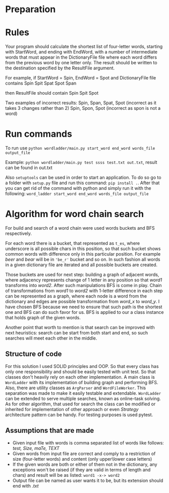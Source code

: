 # Preparation

# Rules

Your program should calculate the shortest list of four-letter words, starting with StartWord, and ending with EndWord,
with a number of intermediate words that must appear in the DictionaryFile file where each word differs from the
previous word by one letter only. The result should be written to the destination specified by the ResultFile argument.

For example, if StartWord = Spin, EndWord = Spot and DictionaryFile file contains Spin Spit Spat Spot Span

then ResultFile should contain Spin Spit Spot

Two examples of incorrect results:
Spin, Span, Spat, Spot (incorrect as it takes 3 changes rather than 2)
Spin, Spon, Spot (incorrect as spon is not a word)

# Run commands

To run use  `python wordladder/main.py start_word end_word words_file output_file`

Example: `python wordladder/main.py test ssss test.txt out.txt`, result can be found in out.txt

Also `setuptools` can be used in order to start an application. To do so go to a folder with `setup.py` file and run
this command: `pip install .`. After that you can get rid of the command with python and simply run it with the
following: `word_ladder start_word end_word words_file output_file`

# Algorithm for word chain search

For build and search of a word chain were used words buckets and BFS respectively.

For each word there is a bucket, that represented as `t_es`, where underscore is all possible chars in this position, so
that such bucket shows common words with difference only in this particular position. For example _beer_ and
_bear_ will be in `'be_r'` bucket and so on. In such fashion all words in a given dictionary file are iterated and all
possible buckets are created.

Those buckets are used for next step: building a graph of adjacent words, where adjacency represents change of 1 letter
in any position so that _word1_ transforms into _word2_. After such manipulations BFS is come in play. Chain of
transformations from _word1_ to _word2_ with 1-letter difference in each step can be represented as a graph, where each
node is a word from the dictionary and edges are possible transformation from _word_x_ to _word_y_. I have chosen BFS
because we need to ensure that such path is the shortest one and BFS can do such favor for us. BFS is applied to our a
class instance that holds graph of the given words.

Another point that worth to mention is that search can be improved with next heuristics: search can be start from both
start and end, so such searches will meet each other in the middle.

## Structure of code

For this solution I used SOLID principles and OOP. So that every class has only one responsibility and should be easily
tested with unit test. So that classes don't heavily rely on each other implementation. A main class is `WordLadder`
with its implementation of building graph and performing BFS. Also, there are utility classes as `ArgParser`
and `WordFileWorker`. This separation was made to make it easily testable and extendable. `WordLadder` can be extended
to serve multiple searches, known as online-task solving. As for other algorithm, that used for search the class can be
modified or inherited for implementation of other approach or even _Strategy_ architecture pattern can be handy. For
testing purposes is used pytest.

## Assumptions that are made

- Given input file with words is comma separated list of words like follows: _test, Size, maTe, TEXT_
- Given words from input file are correct and comply to a restriction of size (four-letter words) and content (only
  upper\lower case letters)
- If the given words are both or either of them not in the dictionary, any exceptions won't be raised (if they are valid
  in terms of length and chars) and result will be as listed: `word1 -x-> word2`
- Output file can be named as user wants it to be, but its extension should end with _.txt_
